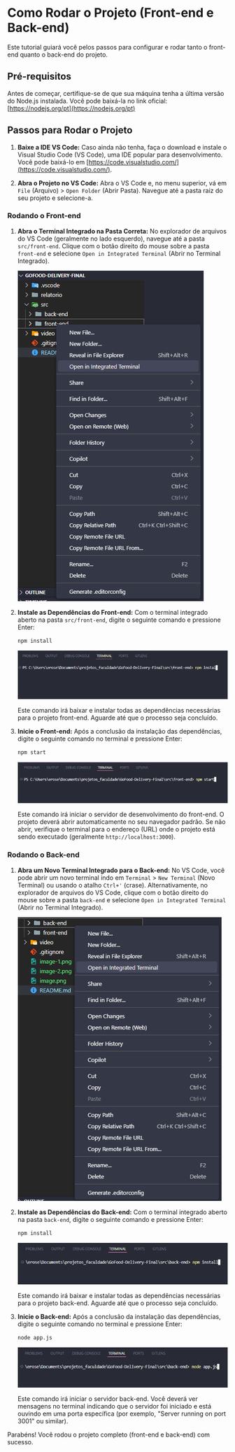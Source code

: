 # Como Rodar o Projeto (Front-end e Back-end)

Este tutorial guiará você pelos passos para configurar e rodar tanto o front-end quanto o back-end do projeto.

## Pré-requisitos

Antes de começar, certifique-se de que sua máquina tenha a última versão do Node.js instalada. Você pode baixá-la no link oficial: [https://nodejs.org/pt](https://nodejs.org/pt)

## Passos para Rodar o Projeto

1.  **Baixe a IDE VS Code:**
    Caso ainda não tenha, faça o download e instale o Visual Studio Code (VS Code), uma IDE popular para desenvolvimento. Você pode baixá-lo em [https://code.visualstudio.com/](https://code.visualstudio.com/).

2.  **Abra o Projeto no VS Code:**
    Abra o VS Code e, no menu superior, vá em `File` (Arquivo) > `Open Folder` (Abrir Pasta). Navegue até a pasta raiz do seu projeto e selecione-a.

### Rodando o Front-end

1.  **Abra o Terminal Integrado na Pasta Correta:**
    No explorador de arquivos do VS Code (geralmente no lado esquerdo), navegue até a pasta `src/front-end`. Clique com o botão direito do mouse sobre a pasta `front-end` e selecione `Open in Integrated Terminal` (Abrir no Terminal Integrado).

    ![Imagem mostrando como abrir o terminal integrado para o front-end](imagem_readme/image.png)

2.  **Instale as Dependências do Front-end:**
    Com o terminal integrado aberto na pasta `src/front-end`, digite o seguinte comando e pressione Enter:

    ```bash
    npm install
    ```
    ![alt text](imagem_readme/image-1.png)

    Este comando irá baixar e instalar todas as dependências necessárias para o projeto front-end. Aguarde até que o processo seja concluído.

3.  **Inicie o Front-end:**
    Após a conclusão da instalação das dependências, digite o seguinte comando no terminal e pressione Enter:

    ```bash
    npm start
    ```
    ![alt text](imagem_readme/image-2.png)

    Este comando irá iniciar o servidor de desenvolvimento do front-end. O projeto deverá abrir automaticamente no seu navegador padrão. Se não abrir, verifique o terminal para o endereço (URL) onde o projeto está sendo executado (geralmente `http://localhost:3000`).

### Rodando o Back-end

1.  **Abra um Novo Terminal Integrado para o Back-end:**
    No VS Code, você pode abrir um novo terminal indo em `Terminal` > `New Terminal` (Novo Terminal) ou usando o atalho `Ctrl+'` (crase). Alternativamente, no explorador de arquivos do VS Code, clique com o botão direito do mouse sobre a pasta `back-end` e selecione `Open in Integrated Terminal` (Abrir no Terminal Integrado).

    ![alt text](imagem_readme/image-3.png)

2.  **Instale as Dependências do Back-end:**
    Com o terminal integrado aberto na pasta `back-end`, digite o seguinte comando e pressione Enter:

    ```bash
    npm install
    ```
    ![alt text](imagem_readme/image-4.png)

    Este comando irá baixar e instalar todas as dependências necessárias para o projeto back-end. Aguarde até que o processo seja concluído.

3.  **Inicie o Back-end:**
    Após a conclusão da instalação das dependências, digite o seguinte comando no terminal e pressione Enter:

    ```bash
    node app.js
    ```
    ![alt text](imagem_readme/image-5.png)

    Este comando irá iniciar o servidor back-end. Você deverá ver mensagens no terminal indicando que o servidor foi iniciado e está ouvindo em uma porta específica (por exemplo, "Server running on port 3001" ou similar).

Parabéns! Você rodou o projeto completo (front-end e back-end) com sucesso.